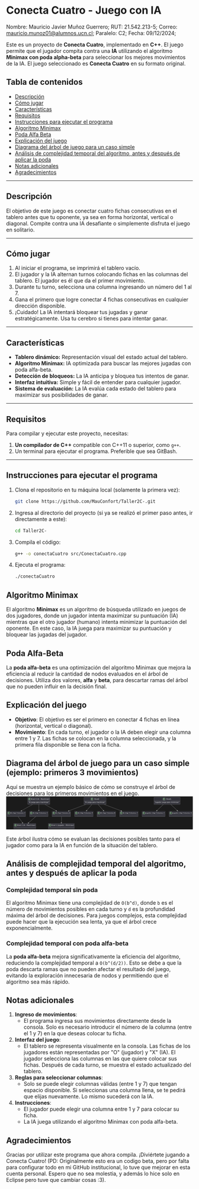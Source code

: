 # Conecta Cuatro - Juego con IA
Nombre: Mauricio Javier Muñoz Guerrero;
RUT: 21.542.213-5;
Correo: mauricio.munoz01@alumnos.ucn.cl;
Paralelo: C2;
Fecha: 09/12/2024;

Este es un proyecto de **Conecta Cuatro**, implementado en **C++**. El juego permite que el jugador compita contra una **IA** utilizando el algoritmo **Minimax con poda alpha-beta** para seleccionar los mejores movimientos de la IA. El juego seleccionado es **Conecta Cuatro** en su formato original.

## Tabla de contenidos
- [Descripción](#descripción)
- [Cómo jugar](#cómo-jugar)
- [Características](#características)
- [Requisitos](#requisitos)
- [Instrucciones para ejecutar el programa](#instrucciones-para-ejecutar-el-programa)
- [Algoritmo Minimax](#algoritmo-minimax)
- [Poda Alfa Beta](#poda-alfa-beta)
- [Explicación del juego](#explicación-del-juego)
- [Diagrama del árbol de juego para un caso simple](#diagrama-del-árbol-de-juego-para-un-caso-simple)
- [Análisis de complejidad temporal del algoritmo, antes y después de aplicar la poda](#análisis-de-complejidad-temporal-del-algoritmo-antes-y-después-de-aplicar-la-poda)
- [Notas adicionales](#notas-adicionales)
- [Agradecimientos](#agradecimientos)

---

## Descripción

El objetivo de este juego es conectar cuatro fichas consecutivas en el tablero antes que tu oponente, ya sea en forma horizontal, vertical o diagonal. Compite contra una IA desafiante o simplemente disfruta el juego en solitario.

---

## Cómo jugar

1. Al iniciar el programa, se imprimirá el tablero vacío.  
2. El jugador y la IA alternan turnos colocando fichas en las columnas del tablero. El jugador es él que da el primer movimiento.  
3. Durante tu turno, selecciona una columna ingresando un número del 1 al 7.  
4. Gana el primero que logre conectar 4 fichas consecutivas en cualquier dirección disponible.  
5. ¡Cuidado! La IA intentará bloquear tus jugadas y ganar estratégicamente. Usa tu cerebro si tienes para intentar ganar.

---

## Características

- **Tablero dinámico:** Representación visual del estado actual del tablero.
- **Algoritmo Minimax:** IA optimizada para buscar las mejores jugadas con poda alfa-beta.
- **Detección de bloqueos:** La IA anticipa y bloquea tus intentos de ganar.
- **Interfaz intuitiva:** Simple y fácil de entender para cualquier jugador.
- **Sistema de evaluación:** La IA evalúa cada estado del tablero para maximizar sus posibilidades de ganar.

---
## Requisitos

Para compilar y ejecutar este proyecto, necesitas:  

1. **Un compilador de C++** compatible con C++11 o superior, como `g++`.  
2. Un terminal para ejecutar el programa. Preferible que sea GitBash.

---
## Instrucciones para ejecutar el programa

1. Clona el repositorio en tu máquina local (solamente la primera vez):
    ```bash
    git clone https://github.com/MauConfort/Taller2C-.git
    ```
2. Ingresa al directorio del proyecto (si ya se realizó el primer paso antes, ir directamente a este):
    ```bash
    cd Taller2C-
    ```
3. Compila el código:
    ```bash
    g++ -o conectaCuatro src/ConectaCuatro.cpp
    ```
4. Ejecuta el programa:
    ```bash
    ./conectaCuatro
    ```
## Algoritmo Minimax

El algoritmo **Minimax** es un algoritmo de búsqueda utilizado en juegos de dos jugadores, donde un jugador intenta maximizar su puntuación (IA) mientras que el otro jugador (humano) intenta minimizar la puntuación del oponente. En este caso, la IA juega para maximizar su puntuación y bloquear las jugadas del jugador.

## Poda Alfa-Beta

La **poda alfa-beta** es una optimización del algoritmo Minimax que mejora la eficiencia al reducir la cantidad de nodos evaluados en el árbol de decisiones. Utiliza dos valores, **alfa** y **beta**, para descartar ramas del árbol que no pueden influir en la decisión final.

## Explicación del juego

- **Objetivo**: El objetivo es ser el primero en conectar 4 fichas en línea (horizontal, vertical o diagonal).
- **Movimiento**: En cada turno, el jugador o la IA deben elegir una columna entre 1 y 7. Las fichas se colocan en la columna seleccionada, y la primera fila disponible se llena con la ficha.

## Diagrama del árbol de juego para un caso simple (ejemplo: primeros 3 movimientos)

Aquí se muestra un ejemplo básico de cómo se construye el árbol de decisiones para los primeros movimientos en el juego.
![Diagrama de árbol con primeros movimientos](Arbol_Codigo.png)

Este árbol ilustra cómo se evaluan las decisiones posibles tanto para el jugador como para la IA en función de la situación del tablero.

## Análisis de complejidad temporal del algoritmo, antes y después de aplicar la poda

### Complejidad temporal sin poda

El algoritmo Minimax tiene una complejidad de `O(b^d)`, donde `b` es el número de movimientos posibles en cada turno y `d` es la profundidad máxima del árbol de decisiones. Para juegos complejos, esta complejidad puede hacer que la ejecución sea lenta, ya que el árbol crece exponencialmente.

### Complejidad temporal con poda alfa-beta

La **poda alfa-beta** mejora significativamente la eficiencia del algoritmo, reduciendo la complejidad temporal a `O(b^(d/2))`. Esto se debe a que la poda descarta ramas que no pueden afectar el resultado del juego, evitando la exploración innecesaria de nodos y permitiendo que el algoritmo sea más rápido.

## Notas adicionales

1. **Ingreso de movimientos**:
   - El programa ingresa sus movimientos directamente desde la consola. Solo es necesario introducir el número de la columna (entre el 1 y 7) en la que deseas colocar tu ficha.
2. **Interfaz del juego**:
   - El tablero se representa visualmente en la consola. Las fichas de los jugadores están representadas por "O" (jugador) y "X" (IA). El jugador selecciona las columnas en las que quiere colocar sus fichas. Después de cada turno, se muestra el estado actualizado del tablero.
3. **Reglas para seleccionar columnas**:
   - Solo se puede elegir columnas válidas (entre 1 y 7) que tengan espacio disponible. Si seleccionas una columna llena, se te pedirá que elijas nuevamente. Lo mismo sucederá con la IA.
4. **Instrucciones**:
   - El jugador puede elegir una columna entre 1 y 7 para colocar su ficha.
   - La IA juega utilizando el algoritmo Minimax con poda alfa-beta.

## Agradecimientos

Gracias por utilizar este programa que ahora compila. ¡Diviértete jugando a Conecta Cuatro!
(PD: Originalmente esto era un codigo beta, pero por falta para configurar todo en mi GitHub institucional, lo tuve que mejorar en esta cuenta personal. Espero que no sea molestia, y además lo hice solo en Eclipse pero tuve que cambiar cosas :3).

